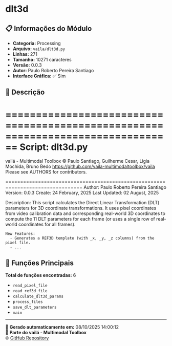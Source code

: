 # dlt3d

## 📋 Informações do Módulo

- **Categoria:** Processing
- **Arquivo:** `vaila/dlt3d.py`
- **Linhas:** 271
- **Tamanho:** 10271 caracteres
- **Versão:** 0.0.3
- **Autor:** Paulo Roberto Pereira Santiago
- **Interface Gráfica:** ✅ Sim

## 📖 Descrição


================================================================================
Script: dlt3d.py
================================================================================
vailá - Multimodal Toolbox
© Paulo Santiago, Guilherme Cesar, Ligia Mochida, Bruno Bedo
https://github.com/vaila-multimodaltoolbox/vaila
Please see AUTHORS for contributors.

================================================================================
Author: Paulo Roberto Pereira Santiago
Version: 0.0.3
Create: 24 February, 2025
Last Updated: 02 August, 2025

Description:
    This script calculates the Direct Linear Transformation (DLT) parameters for 3D coordinate transformations.
    It uses pixel coordinates from video calibration data and corresponding real-world 3D coordinates to compute the 11
    DLT parameters for each frame (or uses a single row of real-world coordinates for all frames).

    New Features:
      - Generates a REF3D template (with _x, _y, _z columns) from the pixel file.
      - ...

## 🔧 Funções Principais

**Total de funções encontradas:** 6

- `read_pixel_file`
- `read_ref3d_file`
- `calculate_dlt3d_params`
- `process_files`
- `save_dlt_parameters`
- `main`




---

📅 **Gerado automaticamente em:** 08/10/2025 14:00:12  
🔗 **Parte do vailá - Multimodal Toolbox**  
🌐 [GitHub Repository](https://github.com/vaila-multimodaltoolbox/vaila)
